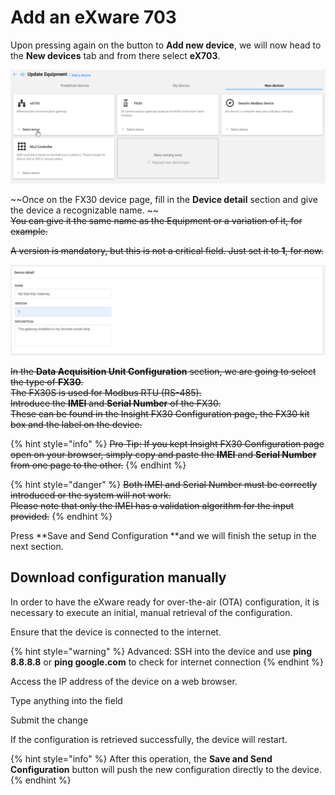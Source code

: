 # Add an eXware 703

Upon pressing again on the button to **Add new device**, we will now head to the **New devices** tab and from there select **eX703**.

![](<../../../../.gitbook/assets/image (68).png>)

~~Once on the FX30 device page, fill in the **Device detail** section and give the device a recognizable name. ~~\
~~You can give it the same name as the Equipment or a variation of it, for example.~~

~~A version is mandatory, but this is not a critical field. Just set it to **1**, for now.~~

![](<../../../../.gitbook/assets/image (32).png>)

~~In the **Data Acquisition Unit Configuration** section, we are going to select the type of **FX30**.~~\
~~The FX30S is used for Modbus RTU (RS-485).~~\
~~Introduce the **IMEI** and **Serial Number** of the FX30.~~\
~~These can be found in the Insight FX30 Configuration page, the FX30 kit box and the label on the device.~~

{% hint style="info" %}
~~Pro Tip: If you kept Insight FX30 Configuration page open on your browser, simply copy and paste the **IMEI** and **Serial Number** from one page to the other.~~
{% endhint %}



{% hint style="danger" %}
~~Both IMEI and Serial Number must be correctly introduced or the system will not work.~~\
~~Please note that only the IMEI has a validation algorithm for the input provided.~~
{% endhint %}

Press **Save and Send Configuration **and we will finish the setup in the next section.

## Download configuration manually

In order to have the eXware ready for over-the-air (OTA) configuration, it is necessary to execute an initial, manual retrieval of the configuration.

Ensure that the device is connected to the internet.

{% hint style="warning" %}
Advanced: SSH into the device and use **ping 8.8.8.8** or **ping google.com** to check for internet connection
{% endhint %}

Access the IP address of the device on a web browser.

Type anything into the field

Submit the change

If the configuration is retrieved successfully, the device will restart.





{% hint style="info" %}
After this operation, the **Save and Send Configuration** button will push the new configuration directly to the device.
{% endhint %}













